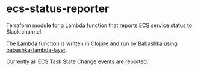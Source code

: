 # ecs-status-reporter

Terraform module for a Lambda function that reports ECS service status to Slack channel.

The Lambda function is written in Clojure and run by Babashka using [babashka-lambda-layer](https://github.com/dainiusjocas/babashka-lambda-layer).

Currently all ECS Task State Change events are reported.
